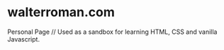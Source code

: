 walterroman.com
===============

Personal Page // Used as a sandbox for learning HTML, CSS and vanilla Javascript.
